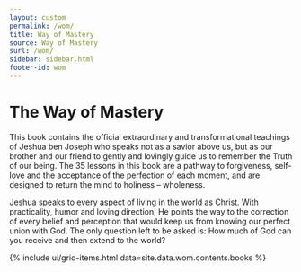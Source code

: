 ```yaml
---
layout: custom
permalink: /wom/
title: Way of Mastery
source: Way of Mastery
surl: /wom/
sidebar: sidebar.html
footer-id: wom
---
```


<div markdown="1" class="container content">

# The Way of Mastery

This book contains the official extraordinary and transformational
teachings of Jeshua ben Joseph who speaks not as a savior above us, but
as our brother and our friend to gently and lovingly guide us to
remember the Truth of our being. The 35 lessons in this book are a
pathway to forgiveness, self-love and the acceptance of the perfection
of each moment, and are designed to return the mind to holiness –
wholeness.

Jeshua speaks to every aspect of living in the world as
Christ. With practicality, humor and loving direction, He points the way
to the correction of every belief and perception that would keep us from
knowing our perfect union with God. The only question left to be asked
is: How much of God can you receive and then extend to the world?

</div>

{% include ui/grid-items.html data=site.data.wom.contents.books %}


